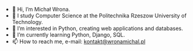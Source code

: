 - 👋 Hi, I’m Michał Wrona.
- 📖 I study Computer Science at the Politechnika Rzeszow University of Technology.
- 👀 I’m interested in Python, creating web applications and databases.
- 🌱 I’m currently learning Python, Django, SQL.
- 📫 How to reach me, e-mail: kontakt@wronamichal.pl
